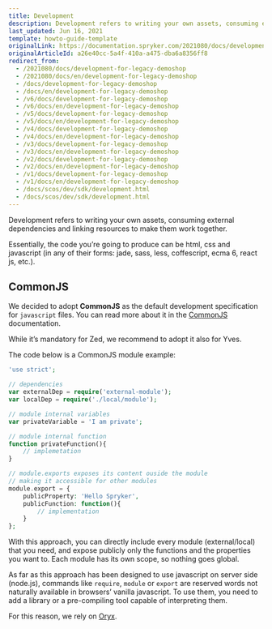 ```yaml
---
title: Development
description: Development refers to writing your own assets, consuming external dependencies and linking resources to make them work together.
last_updated: Jun 16, 2021
template: howto-guide-template
originalLink: https://documentation.spryker.com/2021080/docs/development-for-legacy-demoshop
originalArticleId: a26e40cc-5a4f-410a-a475-dba6a8356ff8
redirect_from:
  - /2021080/docs/development-for-legacy-demoshop
  - /2021080/docs/en/development-for-legacy-demoshop
  - /docs/development-for-legacy-demoshop
  - /docs/en/development-for-legacy-demoshop
  - /v6/docs/development-for-legacy-demoshop
  - /v6/docs/en/development-for-legacy-demoshop
  - /v5/docs/development-for-legacy-demoshop
  - /v5/docs/en/development-for-legacy-demoshop
  - /v4/docs/development-for-legacy-demoshop
  - /v4/docs/en/development-for-legacy-demoshop
  - /v3/docs/development-for-legacy-demoshop
  - /v3/docs/en/development-for-legacy-demoshop
  - /v2/docs/development-for-legacy-demoshop
  - /v2/docs/en/development-for-legacy-demoshop
  - /v1/docs/development-for-legacy-demoshop
  - /v1/docs/en/development-for-legacy-demoshop
  - /docs/scos/dev/sdk/development.html
  - /docs/scos/dev/sdk/development.html        
---
```


Development refers to writing your own assets, consuming external dependencies and linking resources to make them work together.

Essentially, the code you’re going to produce can be html, css and javascript (in any of their forms: jade, sass, less, coffescript, ecma 6, react js, etc.).

## CommonJS
We decided to adopt **CommonJS** as the default development specification for `javascript` files. You can read more about it in the [CommonJS](https://addyosmani.com/resources/essentialjsdesignpatterns/book/#detailcommonjs) documentation.

While it’s mandatory for Zed, we recommend to adopt it also for Yves.

The code below is a CommonJS module example:

```php
'use strict';

// dependencies
var externalDep = require('external-module');
var localDep = require('./local/module');

// module internal variables
var privateVariable = 'I am private';

// module internal function
function privateFunction(){
    // implemetation
}

// module.exports exposes its content ouside the module
// making it accessible for other modules
module.export = {
    publicProperty: 'Hello Spryker',
    publicFunction: function(){
        // implementation
    }
};
```

With this approach, you can directly include every module (external/local) that you need, and expose publicly only the functions and the properties you want to. Each module has its own scope, so nothing goes global.

As far as this approach has been designed to use javascript on server side (node.js), commands like `require`, `module` or `export` are reserved words not naturally available in browsers’ vanilla javascript. To use them, you need to add a library or a pre-compiling tool capable of interpreting them.

For this reason, we rely on [Oryx](/docs/scos/dev/front-end-development/zed/oryx-builder-overview-and-setup.html).
